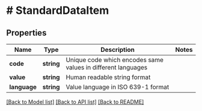 # # StandardDataItem

## Properties

Name | Type | Description | Notes
------------ | ------------- | ------------- | -------------
**code** | **string** | Unique code which encodes same values in different languages |
**value** | **string** | Human readable string format |
**language** | **string** | Value language in ISO 639-1 format |

[[Back to Model list]](../../README.md#models) [[Back to API list]](../../README.md#endpoints) [[Back to README]](../../README.md)
